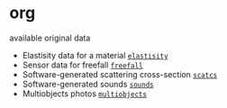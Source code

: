 # org
available original data

+ Elastisity data for a material [`elastisity`](elasticity/README.md)
+ Sensor data for freefall [`freefall`](freefall/README.md)
+ Software-generated scattering cross-section [`scatcs`](scatcs/README.md)
+ Software-generated sounds [`sounds`](sounds/README.md)
+ Multiobjects photos [`multiobjects`](multiobjects/README.md)
